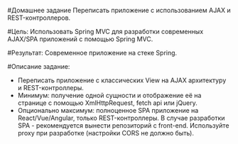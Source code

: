 #Домашнее задание
Переписать приложение с использованием AJAX и REST-контроллеров.

#Цель:
Использовать Spring MVC для разработки современных AJAX/SPA приложений c помощью Spring MVC.

#Результат: 
Современное приложение на стеке Spring.

#Описание задание:

+ Переписать приложение с классических View на AJAX архитектуру и REST-контроллеры.
+ Минимум: получение одной сущности и отображение её на странице с помощью XmlHttpRequest, fetch api или jQuery.
+ Опционально максимум: полноценное SPA приложение на React/Vue/Angular, только REST-контроллеры. В случае разработки SPA - рекомендуется вынести репозиторий с front-end. Используйте proxy при разработке (настройки CORS не должно быть).